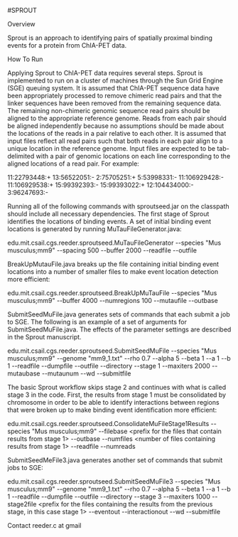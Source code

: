 #SPROUT

Overview

Sprout is an approach to identifying pairs of spatially proximal binding events for a protein from ChIA-PET data.

How To Run

Applying Sprout to ChIA-PET data requires several steps. Sprout is implemented to run on a cluster of machines through the Sun Grid Engine (SGE) queuing system. It is assumed that ChIA-PET sequence data have been appropriately processed to remove chimeric read pairs and that the linker sequences have been removed from the remaining sequence data. The remaining non-chimeric genomic sequence read pairs should be aligned to the appropriate reference genome. Reads from each pair should be aligned independently because no assumptions should be made about the locations of the reads in a pair relative to each other. It is assumed that input files reflect all read pairs such that both reads in each pair align to a unique location in the reference genome. Input files are expected to be tab-delimited with a pair of genomic locations on each line corresponding to the aligned locations of a read pair. For example:

11:22793448:+	13:56522051:-
2:75705251:+	5:53998331:-
11:106929428:-	11:106929538:+
15:99392393:-	15:99393022:+
12:104434000:-	3:96247693:-

Running all of the following commands with sproutseed.jar on the classpath should include all necessary dependencies. The first stage of Sprout identifies the locations of binding events. A set of initial binding event locations is generated by running MuTauFileGenerator.java:

edu.mit.csail.cgs.reeder.sproutseed.MuTauFileGenerator --species "Mus musculus;mm9" --spacing 500 --buffer 2000 --readfile <processed read pair file> --outfile <name of file to contain initial event locations>

BreakUpMutauFile.java breaks up the file containing initial binding event locations into a number of smaller files to make event location detection more efficient:

edu.mit.csail.cgs.reeder.sproutseed.BreakUpMuTauFile --species "Mus musculus;mm9" --buffer 4000 --numregions 100 --mutaufile <name of file to contain initial event locations> --outbase <prefix for the broken up initial event files>

SubmitSeedMuFile.java generates sets of commands that each submit a job to SGE. The following is an example of a set of arguments for SubmitSeedMuFile.java. The effects of the parameter settings are described in the Sprout manuscript.

edu.mit.csail.cgs.reeder.sproutseed.SubmitSeedMuFile --species "Mus musculus;mm9" --genome "mm9_1.txt" --rho 0.7 --alpha 5 --beta 1 --a 1 --b 1 --readfile <processed read pair file> --dumpfile <prefix for files containing info about results> --outfile <prefix for files to contain results> --directory <relative path to directory containing initial read distributions> --stage 1 --maxiters 2000 --mutaubase <prefix for the broken up initial event files> --mutaunum <the number of broken up inital event files> --wd <the working directory> --submitfile <the file to write the commands to>

The basic Sprout workflow skips stage 2 and continues with what is called stage 3 in the code. First, the results from stage 1 must be consolidated by chromosome in order to be able to identify interactions between regions that were broken up to make binding event identification more efficient:

edu.mit.csail.cgs.reeder.sproutseed.ConsolidateMuFileStage1Results --species "Mus musculus;mm9" --filebase <prefix for the files that contain results from stage 1> --outbase <prefix for the files to contain the consolidated results> --numfiles <number of files containing results from stage 1> --readfile <processed read pair file> --numreads <number of lines in readfile>

SubmitSeedMeFile3.java generates another set of commands that submit jobs to SGE:

edu.mit.csail.cgs.reeder.sproutseed.SubmitSeedMuFile3 --species "Mus musculus;mm9" --genome "mm9_1.txt" --rho 0.7 --alpha 5 --beta 1 --a 1 --b 1 --readfile <processed read pair file> --dumpfile <prefix for files to contain info about results> --outfile <prefix for files to contain results> --directory <relative path to directory containing initial read distributions> --stage 3 --maxiters 1000 --stage2file <prefix for the files containing the results from the previous stage, in this case stage 1> --eventout <prefix for files to contain binding event results> --interactionout <prefix for files to contain interaction results> --wd <the working directory> --submitfile <the file to write the commands to>

Contact
reeder.c at gmail
